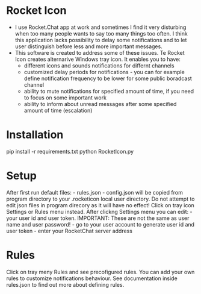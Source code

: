 # Rocket Icon
- I use Rocket.Chat app at work and sometimes I find it very disturbing when too many people wants to say too many things too often. I think this application lacks possibility to delay some notifications and to let user distinguish before less and more important messages.
- This software is created to address some of these issues. Te Rocket Icon creates alternarive Windows tray icon. It enables you to have:
	- different icons and sounds notifications for differnt channels
	- customized delay periods for notifications - you can for example define notification frequency to be lower for some public boradcast channel
	- ability to mute notifications for specified amount of time, if you need to focus on some important work
	- ability to inform about unread messages after some specified amount of time (escalation)
	
# Installation
pip install -r requirements.txt
python RocketIcon.py

# Setup
After first run default files:
	- rules.json
	- config.json 
will be copied from program directory to your .rocketicon local user directory. Do not attempt to edit json files in program direcory as it will have no effect! Click on tray icon Settings or Rules menu instead. After clickng Settings menu you can edit:
	- your user id and user token. IMPORTANT: These are not the same as user name and user password! - go to your user account to generate user id and user token
	- enter your RocketChat server address

# Rules
Click on tray meny Rules and see precofigured rules. You can add your own rules to customize notifications behaviour. See documentation inside rules.json to find out more about defining rules.


